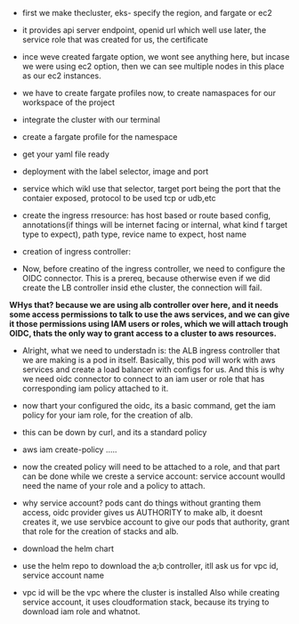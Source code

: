 - first we make thecluster, eks- specify the region, and fargate or ec2
- it provides api server endpoint, openid url which well use later, the service role that was created for us, the certificate
- ince weve created fargate option, we wont see anything here, but incase we were using ec2 option, then we can see multiple nodes in this place as our ec2 instances.
- we have to create fargate profiles now, to create namaspaces for our workspace of the project
- integrate the cluster with our terminal
- create a fargate profile for the namespace
- get your yaml file ready
- deployment with the label selector, image and port
- service which wikl use that selector, target port being the port that the contaier exposed, protocol to be used tcp or udb,etc
- create the ingress rresource: has host based or route based config, annotations(if things will be internet facing or internal, what kind f target type to expect), path type, revice name to expect, host name


- creation of ingress controller:
- Now, before creatino of the ingress controller, we need to configure the OIDC connector. This is a prereq, because otherwise even if we did create the LB controller insid ethe cluster, the connection will fail.

**WHys that? because we are using alb controller over here, and it needs some access permissions to talk to use the aws services, and we can give it those permissions using IAM users or roles, which we will attach trough OIDC, thats the only way to grant access to a cluster to aws resources.**


- Alright, what we need to understadn is: the ALB ingress controller that we are making is a pod in itself.
Basically, this pod will work with aws services and create a load balancer with configs for us.
And this is why we need oidc connector to connect to an iam user or role that has corresponding iam policy attached to it.


- now thart your configured the oidc, its a basic command, get the iam policy for your iam role, for the creation of alb.
- this can be down by curl, and its a standard policy
- aws iam create-policy .....
- now the created policy will need to be attached to a role, and that part can be done while we creste a service account: service account woulld need the name of your role and a policy to attach.
- why service account? pods cant do things without granting them access, oidc provider gives us AUTHORITY to make alb, it doesnt creates it, we use servbice account to give our pods that authority, grant that role for the creation of stacks and alb.
- download the helm chart
- use the helm repo to download the a;b controller, itll ask us for vpc id, service account name
- vpc id will be the vpc where the cluster is installed
Also while creating service account, it uses cloudformation stack, because its trying to download iam role and whatnot.


